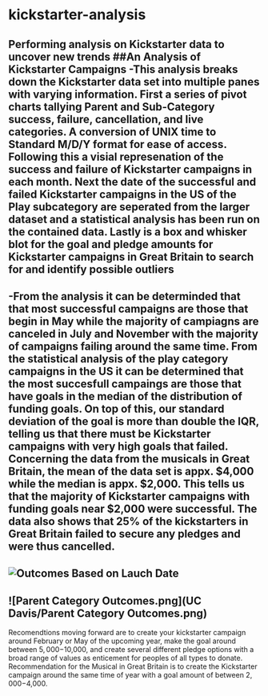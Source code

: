 # kickstarter-analysis
Performing analysis on Kickstarter data to uncover new trends 
##An Analysis of Kickstarter Campaigns
-This analysis breaks down the Kickstarter data set into multiple panes with varying information. First a series of pivot charts tallying Parent and Sub-Category success, failure, cancellation, and live categories. A conversion of UNIX time to Standard M/D/Y format for ease of access. Following this a visial represenation of the success and failure of Kickstarter campaigns in each month. Next the date of the successful and failed Kickstarter campaigns in the US of the Play subcategory are seperated from the larger dataset and a statistical analysis has been run on the contained data. Lastly is a box and whisker blot for the goal and pledge amounts for Kickstarter campaigns in Great Britain to search for and identify possible outliers
---
-From the analysis it can be determinded that that most successful campaigns are those that begin in May while the majority of campiagns are canceled in July and November with the majority of campaigns failing around the same time. From the statistical analysis of the play category campaigns in the US it can be determined that the most succesfull campaings are those that have goals in the median of the distribution of funding goals. On top of this, our standard deviation of the goal is more than double the IQR, telling us that there must be Kickstarter campaigns with very high goals that failed. Concerning the data from the musicals in Great Britain, the mean of the data set is appx. $4,000 while the median is appx. $2,000. This tells us that the majority of Kickstarter campaigns with funding goals near $2,000 were successful. The data also shows that 25% of the kickstarters in Great Britain failed to secure any pledges and were thus cancelled. 
---
![Outcomes Based on Lauch Date](https://user-images.githubusercontent.com/112291888/187837112-eb2c5096-fbf5-4e37-b1c5-21c42d30335a.png)
---
![Parent Category Outcomes.png](UC Davis/Parent Category Outcomes.png)
---
Recomendtions moving forward are to create your kickstarter campaign around February or May of the upcoming year, make the goal around between $5,000-$10,000, and create several different pledge options with a broad range of values as enticement for peoples of all types to donate. Recommendation for the Musical in Great Britain is to create the Kickstarter campaign around the same time of year with a goal amount of between $2,000-$4,000.
